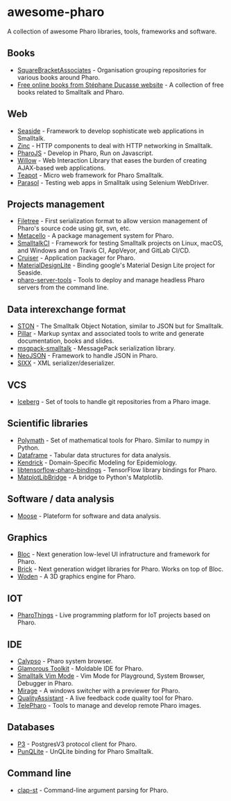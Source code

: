 # awesome-pharo
 A collection of awesome Pharo libraries, tools, frameworks and software.

## Books
+ [SquareBracketAssociates](https://github.com/SquareBracketAssociates) - Organisation grouping repositories for various books around Pharo.
+ [Free online books from Stéphane Ducasse website](http://stephane.ducasse.free.fr/FreeBooks.html) - A collection of free books related to Smalltalk and Pharo.

## Web
+ [Seaside](https://github.com/SeasideSt/Seaside) - Framework to develop sophisticate web applications in Smalltalk.
+ [Zinc](https://github.com/svenvc/zinc) - HTTP components to deal with HTTP networking in Smalltalk.
+ [PharoJS](https://github.com/bouraqadi/PharoJS) - Develop in Pharo, Run on Javascript.
+ [Willow](https://github.com/ba-st/Willow) - Web Interaction Library that eases the burden of creating AJAX-based web applications.
+ [Teapot](https://github.com/zeroflag/Teapot) - Micro web framework for Pharo Smalltalk.
+ [Parasol](https://github.com/SeasideSt/Parasol) - Testing web apps in Smalltalk using Selenium WebDriver.

## Projects management
+ [Filetree](https://github.com/dalehenrich/filetree) - First serialization format to allow version management of Pharo's source code using git, svn, etc.
+ [Metacello](https://github.com/Metacello/metacello) - A package management system for Pharo.
+ [SmalltalkCI](https://github.com/hpi-swa/smalltalkCI) - Framework for testing Smalltalk projects on Linux, macOS, and Windows and on Travis CI, AppVeyor, and GitLab CI/CD.
+ [Cruiser](https://github.com/VincentBlondeau/Cruiser) - Application packager for Pharo.
+ [MaterialDesignLite](https://github.com/DuneSt/MaterialDesignLite) - Binding google's Material Design Lite project for Seaside.
+ [pharo-server-tools](https://github.com/svenvc/pharo-server-tools) - Tools to deploy and manage headless Pharo servers from the command line.

## Data interexchange format
+ [STON](https://github.com/svenvc/ston) - The Smalltalk Object Notation, similar to JSON but for Smalltalk.
+ [Pillar](https://github.com/pillar-markup/pillar) - Markup syntax and associated tools to write and generate documentation, books and slides.
+ [msgpack-smalltalk](https://github.com/msgpack/msgpack-smalltalk) - MessagePack serialization library.
+ [NeoJSON](https://github.com/svenvc/NeoJSON) - Framework to handle JSON in Pharo.
+ [SIXX](https://github.com/mumez/SIXX) - XML serializer/deserializer.

## VCS
+ [Iceberg](https://github.com/pharo-vcs/iceberg) - Set of tools to handle git repositories from a Pharo image.

## Scientific libraries
+ [Polymath](https://github.com/PolyMathOrg/PolyMath) - Set of mathematical tools for Pharo. Similar to numpy in Python.
+ [Dataframe](https://github.com/PolyMathOrg/DataFrame) - Tabular data structures for data analysis.
+ [Kendrick](https://github.com/UMMISCO/kendrick) - Domain-Specific Modeling for Epidemiology.
+ [libtensorflow-pharo-bindings](https://github.com/PolyMathOrg/libtensorflow-pharo-bindings) - TensorFlow library bindings for Pharo.
+ [MatplotLibBridge](https://github.com/juliendelplanque/MatplotLibBridge) - A bridge to Python's Matplotlib.

## Software / data analysis
+ [Moose](https://github.com/moosetechnology/Moose) - Plateform for software and data analysis.

## Graphics
+ [Bloc](https://github.com/pharo-graphics/Bloc) - Next generation low-level UI infratructure and framework for Pharo.
+ [Brick](https://github.com/pharo-graphics/Brick) - Next generation widget libraries for Pharo. Works on top of Bloc.
+ [Woden](https://github.com/ronsaldo/woden) - A 3D graphics engine for Pharo.

## IOT
+ [PharoThings](https://github.com/pharo-iot/PharoThings) - Live programming platform for IoT projects based on Pharo.

## IDE
+ [Calypso](https://github.com/pharo-ide/Calypso) - Pharo system browser.
+ [Glamorous Toolkit](https://github.com/feenkcom/gtoolkit) - Moldable IDE for Pharo.
+ [Smalltalk Vim Mode](https://github.com/unchartedworks/SmalltalkVimMode) - Vim Mode for Playground, System Browser, Debugger in Pharo.
+ [Mirage](https://github.com/juliendelplanque/Mirage) - A windows switcher with a previewer for Pharo.
+ [QualityAssistant](https://github.com/Uko/QualityAssistant) - A live feedback code quality tool for Pharo.
+ [TelePharo](https://github.com/pharo-ide/TelePharo) - Tools to manage and develop remote Pharo images.

## Databases
+ [P3](https://github.com/svenvc/P3) - PostgresV3 protocol client for Pharo.
+ [PunQLite](https://github.com/mumez/PunQLite) - UnQLite binding for Pharo Smalltalk.

## Command line
+ [clap-st](https://github.com/cdlm/clap-st) - Command-line argument parsing for Pharo.

